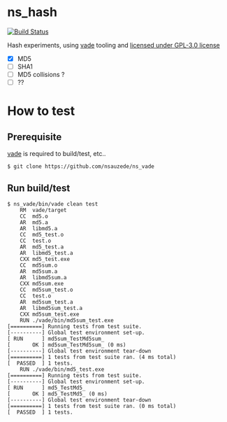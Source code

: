 # ns_hash
[![Build Status][WorkflowBadge]][WorkflowUrl]

Hash experiments, using [vade](https://github.com/nsauzede/ns_vade) tooling and [licensed under GPL-3.0 license](LICENSE)
- [x] MD5
- [ ] SHA1
- [ ] MD5 collisions ?
- [ ] ??

# How to test

## Prerequisite
[vade](https://github.com/nsauzede/ns_vade) is required to build/test, etc..
```
$ git clone https://github.com/nsauzede/ns_vade
```

## Run build/test
```
$ ns_vade/bin/vade clean test
    RM  vade/target
    CC  md5.o
    AR  md5.a
    AR  libmd5.a
    CC  md5_test.o
    CC  test.o
    AR  md5_test.a
    AR  libmd5_test.a
    CXX md5_test.exe
    CC  md5sum.o
    AR  md5sum.a
    AR  libmd5sum.a
    CXX md5sum.exe
    CC  md5sum_test.o
    CC  test.o
    AR  md5sum_test.a
    AR  libmd5sum_test.a
    CXX md5sum_test.exe
    RUN ./vade/bin/md5sum_test.exe
[==========] Running tests from test suite.
[----------] Global test environment set-up.
[ RUN      ] md5sum_TestMd5sum_
[       OK ] md5sum_TestMd5sum_ (0 ms)
[----------] Global test environment tear-down
[==========] 1 tests from test suite ran. (4 ms total)
[  PASSED  ] 1 tests.
    RUN ./vade/bin/md5_test.exe
[==========] Running tests from test suite.
[----------] Global test environment set-up.
[ RUN      ] md5_TestMd5_
[       OK ] md5_TestMd5_ (0 ms)
[----------] Global test environment tear-down
[==========] 1 tests from test suite ran. (0 ms total)
[  PASSED  ] 1 tests.
```

[WorkflowBadge]: https://github.com/nsauzede/ns_hash/workflows/vade/badge.svg
[WorkflowUrl]: https://github.com/nsauzede/ns_hash/commits/main

